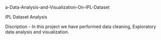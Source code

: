 a-Data-Analysis-and-Visualization-On-IPL-Dataset

IPL Dataset Analysis

Discription - In this project we have performed data cleaning, Exploratory data analysis and visualization.

